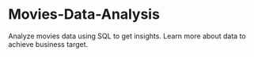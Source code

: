 # Movies-Data-Analysis
Analyze movies data using SQL to get insights. Learn more about data to achieve business target.
